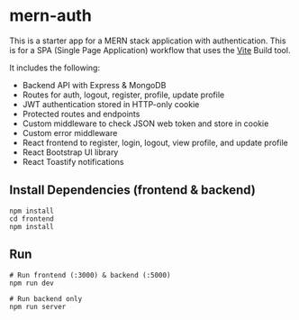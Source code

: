 # mern-auth

This is a starter app for a MERN stack application with authentication. This is for a SPA (Single Page Application) workflow that uses the [Vite](https://vite.dev) Build tool.

It includes the following:

- Backend API with Express & MongoDB
- Routes for auth, logout, register, profile, update profile
- JWT authentication stored in HTTP-only cookie
- Protected routes and endpoints
- Custom middleware to check JSON web token and store in cookie
- Custom error middleware
- React frontend to register, login, logout, view profile, and update profile
- React Bootstrap UI library
- React Toastify notifications

## Install Dependencies (frontend & backend)

```
npm install
cd frontend
npm install
```

## Run
```
# Run frontend (:3000) & backend (:5000)
npm run dev

# Run backend only
npm run server
```